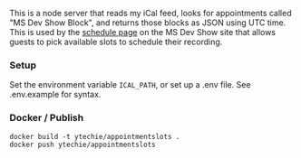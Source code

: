 This is a node server that reads my iCal feed, looks for appointments called "MS Dev Show Block", and returns those blocks as JSON using UTC time. This is used by the [schedule page](https://github.com/ytechie/msdevshow/blob/master/src/render/schedule/index.html) on the MS Dev Show site that allows guests to pick available slots to schedule their recording.

### Setup

Set the environment variable `ICAL_PATH`, or set up a .env file. See .env.example for syntax.

### Docker / Publish

    docker build -t ytechie/appointmentslots .
    docker push ytechie/appointmentslots